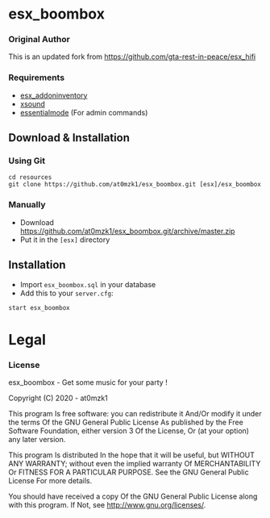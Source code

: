 # esx_boombox

### Original Author
This is an updated fork from https://github.com/gta-rest-in-peace/esx_hifi

### Requirements
- [esx_addoninventory](https://github.com/ESX-Org/esx_addoninventory)
- [xsound](https://github.com/Xogy/xsound)
- [essentialmode](https://github.com/kanersps/essentialmode) (For admin commands)

## Download & Installation

### Using Git
```
cd resources
git clone https://github.com/at0mzk1/esx_boombox.git [esx]/esx_boombox
```

### Manually
- Download https://github.com/at0mzk1/esx_boombox.git/archive/master.zip
- Put it in the `[esx]` directory

## Installation
- Import `esx_boombox.sql` in your database
- Add this to your `server.cfg`:

```
start esx_boombox
```

# Legal
### License
esx_boombox - Get some music for your party !

Copyright (C) 2020 - at0mzk1

This program Is free software: you can redistribute it And/Or modify it under the terms Of the GNU General Public License As published by the Free Software Foundation, either version 3 Of the License, Or (at your option) any later version.

This program Is distributed In the hope that it will be useful, but WITHOUT ANY WARRANTY; without even the implied warranty Of MERCHANTABILITY Or FITNESS FOR A PARTICULAR PURPOSE. See the GNU General Public License For more details.

You should have received a copy Of the GNU General Public License along with this program. If Not, see http://www.gnu.org/licenses/.